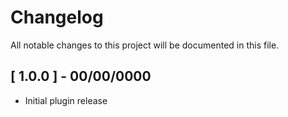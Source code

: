 # Changelog
All notable changes to this project will be documented in this file.

## [ 1.0.0 ] - 00/00/0000

* Initial plugin release
